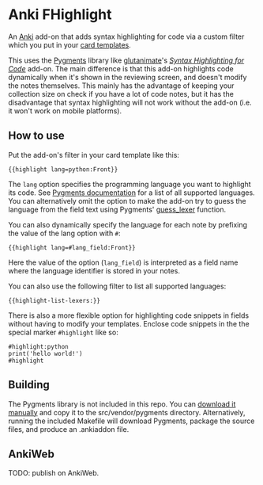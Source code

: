 # Anki FHighlight

An [Anki](https://apps.ankiweb.net/) add-on that adds syntax highlighting for code via a custom filter which you put in your [card templates](https://docs.ankiweb.net/templates/intro.html).

This uses the [Pygments](https://pygments.org/) library like [glutanimate](https://github.com/glutanimate/)'s *[Syntax Highlighting for Code](https://ankiweb.net/shared/info/1463041493)* add-on. The main difference is that this add-on highlights code dynamically when it's shown in the reviewing screen,
and doesn't modify the notes themselves. This mainly has the advantage of keeping your collection size on check
if you have a lot of code notes, but it has the disadvantage that syntax highlighting will not work without the add-on
(i.e. it won't work on mobile platforms).

## How to use

Put the add-on's filter in your card template like this:
```
{{highlight lang=python:Front}}
```

The `lang` option specifies the programming language you want to highlight its code.
See [Pygments documentation](https://pygments.org/docs/lexers/) for a list of all supported languages.
You can alternatively omit the option to make the add-on try to guess the language from the field text using Pygments' [guess_lexer](https://pygments.org/docs/api/#pygments.lexers.guess_lexer) function.

You can also dynamically specify the language for each note by prefixing the value of the lang option with `#`:
```
{{highlight lang=#lang_field:Front}}
```
Here the value of the option (`lang_field`) is interpreted as a field name where the language identifier is stored in your notes.


You can also use the following filter to list all supported languages:
```
{{highlight-list-lexers:}}
```

There is also a more flexible option for highlighting code snippets in fields without having to modify your templates.
Enclose code snippets in the the special marker `#highlight` like so:
```
#highlight:python
print('hello world!')
#highlight
```

## Building

The Pygments library is not included in this repo. You can [download it manually](https://github.com/pygments/pygments/releases/) and copy it to the src/vendor/pygments directory. Alternatively, running the included Makefile will download Pygments, package the source files, and produce an .ankiaddon file.


## AnkiWeb

TODO: publish on AnkiWeb.
